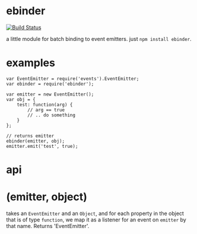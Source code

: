 # ebinder

[![Build Status](https://travis-ci.org/bengreenier/ebinder.svg?branch=master)](https://travis-ci.org/bengreenier/ebinder)

a little module for batch binding to event emitters. just `npm install ebinder`.

# examples

```
var EventEmitter = require('events').EventEmitter;
var ebinder = require('ebinder');

var emitter = new EventEmitter();
var obj = {
	test: function(arg) {
		// arg == true
		// .. do something
	}
};

// returns emitter
ebinder(emitter, obj);
emitter.emit('test', true);
```

# api



# (emitter, object)

takes an `EventEmitter` and an `Object`, and for each property in the object that is of type `function`, we map it as a listener for an event on `emitter` by that name. Returns 'EventEmitter'.
